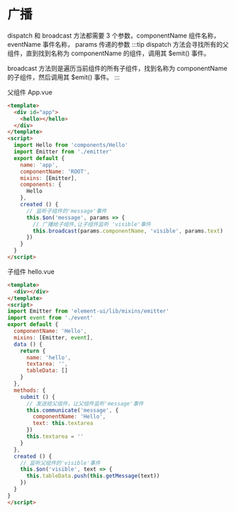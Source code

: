 # 广播

dispatch 和 broadcast 方法都需要 3 个参数，componentName 组件名称， eventName 事件名称， params 传递的参数
:::tip
dispatch 方法会寻找所有的父组件，直到找到名称为 componentName 的组件，调用其 $emit() 事件。

broadcast 方法则是遍历当前组件的所有子组件，找到名称为 componentName 的子组件，然后调用其 $emit() 事件。
:::

父组件 App.vue
```html
<template>
  <div id="app">
    <hello></hello>
  </div>
</template>
<script>
  import Hello from 'components/Hello'
  import Emitter from './emitter'
  export default {
    name: 'app',
    componentName: 'ROOT',
    mixins: [Emitter],
    components: {
      Hello
    },
    created () {
      // 监听子组件的'message'事件
      this.$on('message', params => {
        // 广播给子组件,让子组件监听 'visible'事件
        this.broadcast(params.componentName, 'visible', params.text)
      })
    }
  }
</script>
```

子组件 hello.vue
```html
<template>
  <div></div>
</template>
<script>
import Emitter from 'element-ui/lib/mixins/emitter'
import event from './event'
export default {
  componentName: 'Hello',
  mixins: [Emitter, event],
  data () {
    return {
      name: 'hello',
      textarea: '',
      tableData: []
    }
  },
  methods: {
    submit () {
      // 发送给父组件，让父组件监听'message'事件
      this.communicate('message', {
        componentName: 'Hello',
        text: this.textarea
      })
      this.textarea = ''
    }
  },
  created () {
    // 监听父组件的'visible'事件
    this.$on('visible', text => {
      this.tableData.push(this.getMessage(text))
    })
  }
}
</script>
```